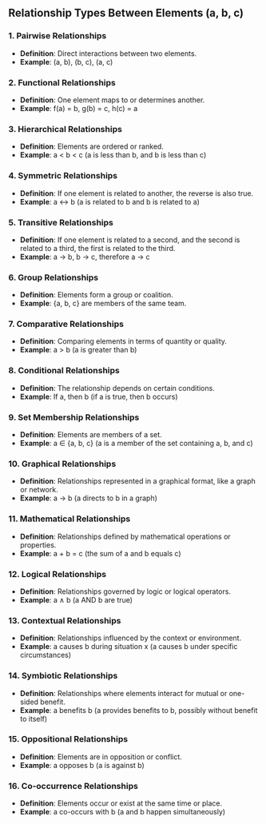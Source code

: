## Relationship Types Between Elements (a, b, c)

### 1. Pairwise Relationships
- **Definition**: Direct interactions between two elements.
- **Example**: (a, b), (b, c), (a, c)

### 2. Functional Relationships
- **Definition**: One element maps to or determines another.
- **Example**: f(a) = b, g(b) = c, h(c) = a

### 3. Hierarchical Relationships
- **Definition**: Elements are ordered or ranked.
- **Example**: a < b < c (a is less than b, and b is less than c)

### 4. Symmetric Relationships
- **Definition**: If one element is related to another, the reverse is also true.
- **Example**: a ↔ b (a is related to b and b is related to a)

### 5. Transitive Relationships
- **Definition**: If one element is related to a second, and the second is related to a third, the first is related to the third.
- **Example**: a → b, b → c, therefore a → c

### 6. Group Relationships
- **Definition**: Elements form a group or coalition.
- **Example**: {a, b, c} are members of the same team.

### 7. Comparative Relationships
- **Definition**: Comparing elements in terms of quantity or quality.
- **Example**: a > b (a is greater than b)

### 8. Conditional Relationships
- **Definition**: The relationship depends on certain conditions.
- **Example**: If a, then b (if a is true, then b occurs)

### 9. Set Membership Relationships
- **Definition**: Elements are members of a set.
- **Example**: a ∈ {a, b, c} (a is a member of the set containing a, b, and c)

### 10. Graphical Relationships
- **Definition**: Relationships represented in a graphical format, like a graph or network.
- **Example**: a → b (a directs to b in a graph)

### 11. Mathematical Relationships
- **Definition**: Relationships defined by mathematical operations or properties.
- **Example**: a + b = c (the sum of a and b equals c)

### 12. Logical Relationships
- **Definition**: Relationships governed by logic or logical operators.
- **Example**: a ∧ b (a AND b are true)

### 13. Contextual Relationships
- **Definition**: Relationships influenced by the context or environment.
- **Example**: a causes b during situation x (a causes b under specific circumstances)

### 14. Symbiotic Relationships
- **Definition**: Relationships where elements interact for mutual or one-sided benefit.
- **Example**: a benefits b (a provides benefits to b, possibly without benefit to itself)

### 15. Oppositional Relationships
- **Definition**: Elements are in opposition or conflict.
- **Example**: a opposes b (a is against b)

### 16. Co-occurrence Relationships
- **Definition**: Elements occur or exist at the same time or place.
- **Example**: a co-occurs with b (a and b happen simultaneously)
